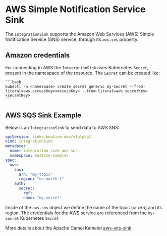 # AWS Simple Notification Service Sink

The `IntegrationSink` supports the Amazon Web Services (AWS) Simple Notification Service (SNS) service, through its `aws.sns` property.

## Amazon credentials

For connecting to AWS the `IntegrationSink` uses Kubernetes `Secret`, present in the namespace of the resource. The `Secret` can be created like:

    ```bash
    kubectl -n <namespace> create secret generic my-secret --from-literal=aws.accessKey=<accessKey> --from-literal=aws.secretKey=<secretKey>
    ```

## AWS SQS Sink Example

Below is an `IntegrationSink` to send data to AWS SNS:

  ```yaml
  apiVersion: sinks.knative.dev/v1alpha1
  kind: IntegrationSink
  metadata:
    name: integration-sink-aws-sns
    namespace: knative-samples
  spec:
    aws:
      sns:
        arn: "my-topic"
        region: "eu-north-1"
      auth:
        secret:
          ref:
          name: "my-secret"
  ```
Inside of the `aws.sns` object we define the name of the topic (or _arn_) and its region. The credentials for the AWS service are referenced from the `my-secret` Kubernetes `Secret` 

More details about the Apache Camel Kamelet [aws-sns-sink](https://camel.apache.org/camel-kamelets/latest/aws-sns-sink.html).
